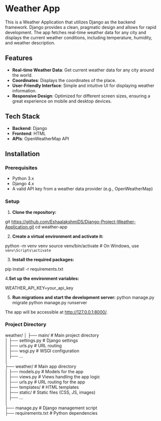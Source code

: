 # Weather App

This is a Weather Application that utilizes Django as the backend framework. Django provides a clean, pragmatic design and allows for rapid development. The app fetches real-time weather data for any city and displays the current weather conditions, including temperature, humidity, and weather description.

## Features

- **Real-time Weather Data**: Get current weather data for any city around the world.
- **Coordinates**: Displays the coordinates of the place.
- **User-Friendly Interface**: Simple and intuitive UI for displaying weather information.
- **Responsive Design**: Optimized for different screen sizes, ensuring a great experience on mobile and desktop devices.

## Tech Stack

- **Backend**: Django
- **Frontend**: HTML
- **APIs**: OpenWeatherMap API 

## Installation

### Prerequisites

- Python 3.x
- Django 4.x
- A valid API key from a weather data provider (e.g., OpenWeatherMap)

### Setup

1. **Clone the repository:**
 
git https://github.com/EshaalakshmiDS/Django-Project-Weather-Application.git
cd weather-app

2. **Create a virtual environment and activate it:**

python -m venv venv
source venv/bin/activate  # On Windows, use `venv\Scripts\activate`

3. **Install the required packages:**
   
pip install -r requirements.txt

4.**Set up the environment variables:**

WEATHER_API_KEY=your_api_key

5. **Run migrations and start the development server:**
python manage.py migrate
python manage.py runserver

The app will be accessible at http://127.0.0.1:8000/.

### Project Directory

weather/
│
├── main/               # Main project directory <br>
│   ├── settings.py            # Django settings <br>
│   ├── urls.py                # URL routing <br>
│   ├── wsgi.py                # WSGI configuration <br>
│   ├── ... <br>
│ <br>
├── weather/                   # Main app directory <br>
│   ├── models.py              # Models for the app <br>
│   ├── views.py               # Views handling the app logic <br>
│   ├── urls.py                # URL routing for the app <br>
│   ├── templates/             # HTML templates <br>
│   ├── static/                # Static files (CSS, JS, images) <br>
│   ├── ... <br>
│ <br>
├── manage.py                  # Django management script <br>
├── requirements.txt           # Python dependencies <br>






